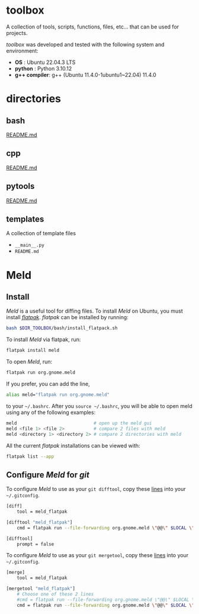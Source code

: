 # **toolbox**

A collection of tools, scripts, functions, files, etc... that can be used for projects.

_toolbox_ was developed and tested with the following system and environment:
- **OS**          : Ubuntu 22.04.3 LTS
- **python**      : Python 3.10.12
- **g++ compiler**: g++ (Ubuntu 11.4.0-1ubuntu1~22.04) 11.4.0

# **directories**

## **bash**

[README.md](https://github.com/djakjake/toolbox/blob/main/bash/README.md)

## **cpp**

[README.md](https://github.com/djakjake/toolbox/blob/main/cpp/README.md)

## **pytools**

[README.md](https://github.com/djakjake/toolbox/blob/main/pytools/README.md)

## **templates**

A collection of template files

- `__main__.py`
- `README.md`

# **Meld**

## **Install**

_Meld_ is a useful tool for diffing files. To install _Meld_ on Ubuntu, you must install [_flatpak_](https://flathub.org/setup/Ubuntu). _flatpak_ can be installed by running:
```bash
bash $DIR_TOOLBOX/bash/install_flatpack.sh
```

To install _Meld_ via flatpak, run:
```bash
flatpak install meld
```

To open _Meld_, run:
```bash
flatpak run org.gnome.meld
```

If you prefer, you can add the line,
```bash
alias meld="flatpak run org.gnome.meld"
```
to your `~/.bashrc`. After you `source ~/.bashrc`, you will be able to open meld using any of the following examples:
```bash
meld                             # open up the meld gui
meld <file 1> <file 2>           # compare 2 files with meld
meld <directory 1> <directory 2> # compare 2 directories with meld
```

All the current _flatpak_ installations can be viewed with:
```bash
flatpak list --app
```

## **Configure _Meld_ for _git_**

To configure _Meld_ to use as your `git difftool`, copy these [lines](https://github.com/flatpak/flatpak/issues/1423#issuecomment-441337743) into your `~/.gitconfig`.
```bash
[diff]
	tool = meld_flatpak

[difftool "meld_flatpak"]
	cmd = flatpak run --file-forwarding org.gnome.meld \"@@\" $LOCAL \"@@\" \"@@\" $REMOTE \"@@\"

[difftool]
	prompt = false
```

To configure _Meld_ to use as your `git mergetool`, copy these [lines](https://stackoverflow.com/questions/34119866/setting-up-and-using-meld-as-your-git-difftool-and-mergetool) into your `~/.gitconfig`.
```bash
[merge]
    tool = meld_flatpak

[mergetool "meld_flatpak"]
    # Choose one of these 2 lines
    #cmd = flatpak run --file-forwarding org.gnome.meld \"@@\" $LOCAL \"@@\" \"@@\" $$BASE \"@@\" \"@@\" $REMOTE \"@@\" --output \"@@\" $MERGED \"@@\"
    cmd = flatpak run --file-forwarding org.gnome.meld \"@@\" $LOCAL \"@@\" \"@@\" $MERGED \"@@\" \"@@\" $REMOTE \"@@\" --output \"@@\" $MERGED \"@@\"
```
